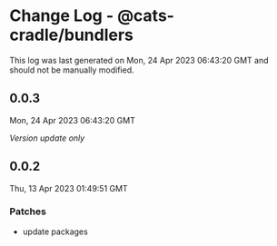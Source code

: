 # Change Log - @cats-cradle/bundlers

This log was last generated on Mon, 24 Apr 2023 06:43:20 GMT and should not be manually modified.

## 0.0.3
Mon, 24 Apr 2023 06:43:20 GMT

_Version update only_

## 0.0.2
Thu, 13 Apr 2023 01:49:51 GMT

### Patches

- update packages

